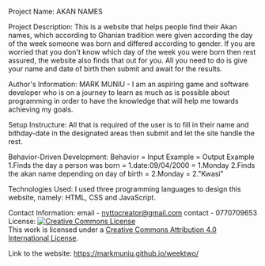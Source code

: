  Project Name:
AKAN NAMES

Project Description:
This is a website that helps people find their Akan names, which according to Ghanian tradition were given according the day of the week someone was born and differed according to gender. If you are worried that you don't know which day of the week you were born then rest assured, the website also finds that out for you. All you need to do is give your name and date of birth then submit and await for the results.

Author's Information:
MARK MUNIU - I am an aspiring game and software developer who is on a journey to learn as much as is possible about programming in order to have the knowledge that will help me towards achieving my goals.

Setup Instructure:
All that is required of the user is to fill in their name and bithday-date in the designated areas then submit and let the site handle the rest.

Behavior-Driven Development:
  Behavior                                =           Input Example              =              Output Example
1.Finds the day a person was born               =   1.date:09/04/2000         =               1.Monday
2.Finds the akan name depending on day of birth  =  2.Monday                   =              2."Kwasi"

Technologies Used:
I used three programming languages to design this website, namely: HTML, CSS and JavaScript.

Contact Information:
email - nyttocreator@gmail.com
contact - 0770709653
License:
<a rel="license" href="http://creativecommons.org/licenses/by/4.0/"><img alt="Creative Commons License" style="border-width:0" src="https://i.creativecommons.org/l/by/4.0/88x31.png" /></a><br />This work is licensed under a <a rel="license" href="http://creativecommons.org/licenses/by/4.0/">Creative Commons Attribution 4.0 International License</a>.

Link to the website:
https://markmuniu.github.io/weektwo/


